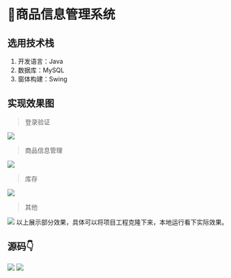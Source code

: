 # 🍿商品信息管理系统


## 选用技术栈

1. 开发语言：Java
2. 数据库：MySQL
3. 窗体构建：Swing



## 实现效果图
> 登录验证

![](http://cdn.qiniu.liyansheng.top/img/06f4d006d9874dcd85bda61efb83302f.png)

> 商品信息管理

![](http://cdn.qiniu.liyansheng.top/img/c5eb2e84fd1e4861ae77d99c359963a4.png)

> 库存

![](http://cdn.qiniu.liyansheng.top/img/f80abe95d304488bb443592a03c76a47.png)

> 其他

![](http://cdn.qiniu.liyansheng.top/img/c8ffb7fb603f4913aeeff3f92fff41c4.png)
以上展示部分效果，具体可以将项目工程克隆下来，本地运行看下实际效果。






## 源码👇
![](http://cdn.qiniu.liyansheng.top/img/2993badf87150e4734bcdff74fe29588.png)
![](http://cdn.qiniu.liyansheng.top/img/20240526171927.png)

